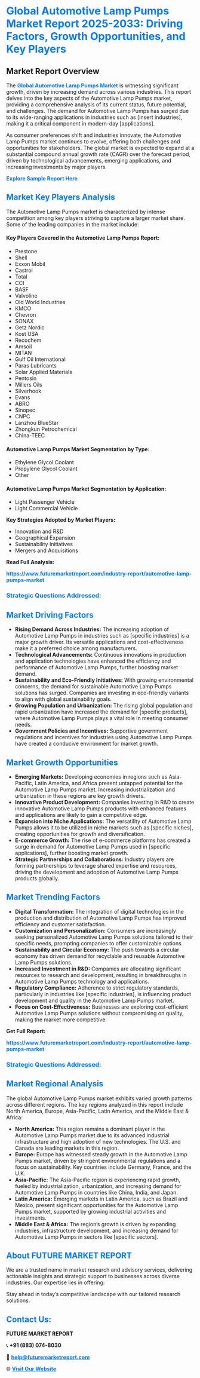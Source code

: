 <h1 style="color: #007BFF;">Global Automotive Lamp Pumps Market Report 2025-2033: Driving Factors, Growth Opportunities, and Key Players</h1>

<section id="overview">
<h2>Market Report Overview</h2>
<p>The <a href="https://www.futuremarketreport.com/industry-report/automotive-lamp-pumps-market" style="color: #007BFF; text-decoration: none;"><strong>Global Automotive Lamp Pumps Market</strong></a> is witnessing significant growth, driven by increasing demand across various industries. This report delves into the key aspects of the Automotive Lamp Pumps market, providing a comprehensive analysis of its current status, future potential, and challenges. The demand for Automotive Lamp Pumps has surged due to its wide-ranging applications in industries such as [insert industries], making it a critical component in modern-day [applications].</p>
<p>As consumer preferences shift and industries innovate, the Automotive Lamp Pumps market continues to evolve, offering both challenges and opportunities for stakeholders. The global market is expected to expand at a substantial compound annual growth rate (CAGR) over the forecast period, driven by technological advancements, emerging applications, and increasing investments by major players.</p>
</section>

<section id="overview">
<p><a href="https://www.futuremarketreport.com/request-sample/reportId=36579" style="color: #007BFF; text-decoration: none;"><strong>Explore Sample Report Here</strong></a></p>
</section>

<section id="key-players">
<h2 style="color: #007BFF;">Market Key Players Analysis</h2>
<p>The Automotive Lamp Pumps market is characterized by intense competition among key players striving to capture a larger market share. Some of the leading companies in the market include:</p>
<h4>Key Players Covered in the Automotive Lamp Pumps Report:</h4>
<ul><li>Prestone</li><li>Shell</li><li>Exxon Mobil</li><li>Castrol</li><li>Total</li><li>CCI</li><li>BASF</li><li>Valvoline</li><li>Old World Industries</li><li>KMCO</li><li>Chevron</li><li>SONAX</li><li>Getz Nordic</li><li>Kost USA</li><li>Recochem</li><li>Amsoil</li><li>MITAN</li><li>Gulf Oil International</li><li>Paras Lubricants</li><li>Solar Applied Materials</li><li>Pentosin</li><li>Millers Oils</li><li>Silverhook</li><li>Evans</li><li>ABRO</li><li>Sinopec</li><li>CNPC</li><li>Lanzhou BlueStar</li><li>Zhongkun Petrochemical</li><li>China-TEEC</li></ul>
<h4>Automotive Lamp Pumps Market Segmentation by Type:</h4>
<ul><li>Ethylene Glycol Coolant</li><li>Propylene Glycol Coolant</li><li>Other</li></ul>

<h4>Automotive Lamp Pumps Market Segmentation by Application:</h4>
<ul><li>Light Passenger Vehicle</li><li>Light Commercial Vehicle</li></ul>
<p><strong>Key Strategies Adopted by Market Players:</strong></p>
<ul>
<li>Innovation and R&D</li>
<li>Geographical Expansion</li>
<li>Sustainability Initiatives</li>
<li>Mergers and Acquisitions</li>
</ul>
</section>

<section>
<p><strong>Read Full Analysis: </strong></p><a href="https://www.futuremarketreport.com/industry-report/automotive-lamp-pumps-market" style="color: #007BFF; text-decoration: none;"><strong>https://www.futuremarketreport.com/industry-report/automotive-lamp-pumps-market</strong></a>
<h3 style="color: #007BFF;">Strategic Questions Addressed:</h3>
</section>

<section id="driving-factors">
<h2 style="color: #007BFF;">Market Driving Factors</h2>
<ul>
<li><strong>Rising Demand Across Industries:</strong> The increasing adoption of Automotive Lamp Pumps in industries such as [specific industries] is a major growth driver. Its versatile applications and cost-effectiveness make it a preferred choice among manufacturers.</li>
<li><strong>Technological Advancements:</strong> Continuous innovations in production and application technologies have enhanced the efficiency and performance of Automotive Lamp Pumps, further boosting market demand.</li>
<li><strong>Sustainability and Eco-Friendly Initiatives:</strong> With growing environmental concerns, the demand for sustainable Automotive Lamp Pumps solutions has surged. Companies are investing in eco-friendly variants to align with global sustainability goals.</li>
<li><strong>Growing Population and Urbanization:</strong> The rising global population and rapid urbanization have increased the demand for [specific products], where Automotive Lamp Pumps plays a vital role in meeting consumer needs.</li>
<li><strong>Government Policies and Incentives:</strong> Supportive government regulations and incentives for industries using Automotive Lamp Pumps have created a conducive environment for market growth.</li>
</ul>
</section>

<section id="growth-opportunities">
<h2 style="color: #007BFF;">Market Growth Opportunities</h2>
<ul>
<li><strong>Emerging Markets:</strong> Developing economies in regions such as Asia-Pacific, Latin America, and Africa present untapped potential for the Automotive Lamp Pumps market. Increasing industrialization and urbanization in these regions are key growth drivers.</li>
<li><strong>Innovative Product Development:</strong> Companies investing in R&D to create innovative Automotive Lamp Pumps products with enhanced features and applications are likely to gain a competitive edge.</li>
<li><strong>Expansion into Niche Applications:</strong> The versatility of Automotive Lamp Pumps allows it to be utilized in niche markets such as [specific niches], creating opportunities for growth and diversification.</li>
<li><strong>E-commerce Growth:</strong> The rise of e-commerce platforms has created a surge in demand for Automotive Lamp Pumps used in [specific applications], further boosting market growth.</li>
<li><strong>Strategic Partnerships and Collaborations:</strong> Industry players are forming partnerships to leverage shared expertise and resources, driving the development and adoption of Automotive Lamp Pumps products globally.</li>
</ul>
</section>

<section id="trending-factors">
<h2 style="color: #007BFF;">Market Trending Factors</h2>
<ul>
<li><strong>Digital Transformation:</strong> The integration of digital technologies in the production and distribution of Automotive Lamp Pumps has improved efficiency and customer satisfaction.</li>
<li><strong>Customization and Personalization:</strong> Consumers are increasingly seeking personalized Automotive Lamp Pumps solutions tailored to their specific needs, prompting companies to offer customizable options.</li>
<li><strong>Sustainability and Circular Economy:</strong> The push towards a circular economy has driven demand for recyclable and reusable Automotive Lamp Pumps solutions.</li>
<li><strong>Increased Investment in R&D:</strong> Companies are allocating significant resources to research and development, resulting in breakthroughs in Automotive Lamp Pumps technology and applications.</li>
<li><strong>Regulatory Compliance:</strong> Adherence to strict regulatory standards, particularly in industries like [specific industries], is influencing product development and quality in the Automotive Lamp Pumps market.</li>
<li><strong>Focus on Cost-Effectiveness:</strong> Businesses are exploring cost-efficient Automotive Lamp Pumps solutions without compromising on quality, making the market more competitive.</li>
</ul>
</section>

<section>
<p><strong>Get Full Report: </strong></p><a href="https://www.futuremarketreport.com/industry-report/automotive-lamp-pumps-market" style="color: #007BFF; text-decoration: none;"><strong>https://www.futuremarketreport.com/industry-report/automotive-lamp-pumps-market</strong></a>
<h3 style="color: #007BFF;">Strategic Questions Addressed:</h3>
</section>


<section id="regional-analysis">
<h2 style="color: #007BFF;">Market Regional Analysis</h2>
<p>The global Automotive Lamp Pumps market exhibits varied growth patterns across different regions. The key regions analyzed in this report include North America, Europe, Asia-Pacific, Latin America, and the Middle East & Africa:</p>
<ul>
<li><strong>North America:</strong> This region remains a dominant player in the Automotive Lamp Pumps market due to its advanced industrial infrastructure and high adoption of new technologies. The U.S. and Canada are leading markets in this region.</li>
<li><strong>Europe:</strong> Europe has witnessed steady growth in the Automotive Lamp Pumps market, driven by stringent environmental regulations and a focus on sustainability. Key countries include Germany, France, and the U.K.</li>
<li><strong>Asia-Pacific:</strong> The Asia-Pacific region is experiencing rapid growth, fueled by industrialization, urbanization, and increasing demand for Automotive Lamp Pumps in countries like China, India, and Japan.</li>
<li><strong>Latin America:</strong> Emerging markets in Latin America, such as Brazil and Mexico, present significant opportunities for the Automotive Lamp Pumps market, supported by growing industrial activities and investments.</li>
<li><strong>Middle East & Africa:</strong> The region’s growth is driven by expanding industries, infrastructure development, and increasing demand for Automotive Lamp Pumps in sectors like [specific sectors].</li>
</ul>
</section>

<footer>
<h2 style="color: #007BFF;">About FUTURE MARKET REPORT</h2>
<p>We are a trusted name in market research and advisory services, delivering actionable insights and strategic support to businesses across diverse industries. Our expertise lies in offering:</p>

<p>Stay ahead in today’s competitive landscape with our tailored research solutions.</p>

<h2 style="color: #007BFF;">Contact Us:</h2>
<p><strong>FUTURE MARKET REPORT</strong></p>
<p>📞 <strong>+91 (883) 074-8030</strong></p>
<p>📧 <strong><a href="mailto:help@futuremarketreport.com" style="color: #007BFF;">help@futuremarketreport.com</a></strong></p>
<p>🌐 <strong><a href="https://www.futuremarketreport.com/" style="color: #007BFF;">Visit Our Website</a></strong></p>
</footer>